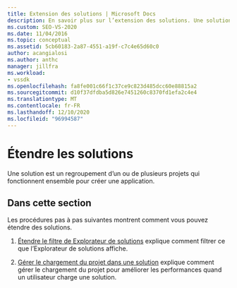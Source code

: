 ```yaml
---
title: Extension des solutions | Microsoft Docs
description: En savoir plus sur l’extension des solutions. Une solution est un regroupement d’un ou de plusieurs projets qui fonctionnent ensemble pour créer une application.
ms.custom: SEO-VS-2020
ms.date: 11/04/2016
ms.topic: conceptual
ms.assetid: 5cb60183-2a87-4551-a19f-c7c4e65d60c0
author: acangialosi
ms.author: anthc
manager: jillfra
ms.workload:
- vssdk
ms.openlocfilehash: fa8fe001c66f1c37ce9c823d485dcc60e88815a2
ms.sourcegitcommit: d10f37dfdba5d826e7451260c8370fd1efa2c4e4
ms.translationtype: MT
ms.contentlocale: fr-FR
ms.lasthandoff: 12/10/2020
ms.locfileid: "96994587"
---
```

# <a name="extend-solutions"></a>Étendre les solutions
Une solution est un regroupement d’un ou de plusieurs projets qui fonctionnent ensemble pour créer une application.

## <a name="in-this-section"></a>Dans cette section
 Les procédures pas à pas suivantes montrent comment vous pouvez étendre des solutions.

1. [Étendre le filtre de Explorateur de solutions](../extensibility/extending-the-solution-explorer-filter.md) explique comment filtrer ce que l’Explorateur de solutions affiche.

2. [Gérer le chargement du projet dans une solution](../extensibility/managing-project-loading-in-a-solution.md) explique comment gérer le chargement du projet pour améliorer les performances quand un utilisateur charge une solution.
